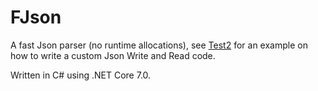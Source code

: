 # FJson

A fast Json parser (no runtime allocations), see [Test2](cmd/FJsonReader_Test2.cs) for an example on how to write a custom Json Write and Read code.

Written in C# using .NET Core 7.0.

